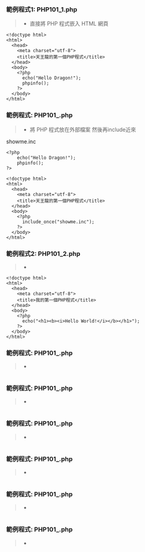 
### 範例程式1: PHP101_1.php
>* 直接將 PHP 程式嵌入 HTML 網頁
```
<!doctype html>
<html>
  <head>
    <meta charset="utf-8">
    <title>天王龍的第一個PHP程式</title>
  </head>
  <body>
    <?php
      echo("Hello Dragon!");
      phpinfo();
    ?>
  </body>
</html>
```

### 範例程式: PHP101_.php
>* 將 PHP 程式放在外部檔案 然後再include近來

showme.inc
```
<?php
    echo("Hello Dragon!");
    phpinfo();
?>
```
```
<!doctype html> 
<html>
  <head>
    <meta charset="utf-8">
    <title>天王龍的第一個PHP程式</title>
  </head>
  <body>
    <?php
      include_once("showme.inc");
    ?>
  </body>
</html>
```

### 範例程式2: PHP101_2.php
>* 
```
<!doctype html>
<html>
  <head>
    <meta charset="utf-8">
    <title>我的第一個PHP程式</title>
  </head>
  <body>
    <?php
      echo("<h1><b><i>Hello World!</i></b></h1>");
    ?>
  </body>
</html>
```




### 範例程式: PHP101_.php
>* 
```

```


### 範例程式: PHP101_.php
>* 
```

```


### 範例程式: PHP101_.php
>* 
```

```


### 範例程式: PHP101_.php
>* 
```

```


### 範例程式: PHP101_.php
>* 
```

```


### 範例程式: PHP101_.php
>* 
```

```
